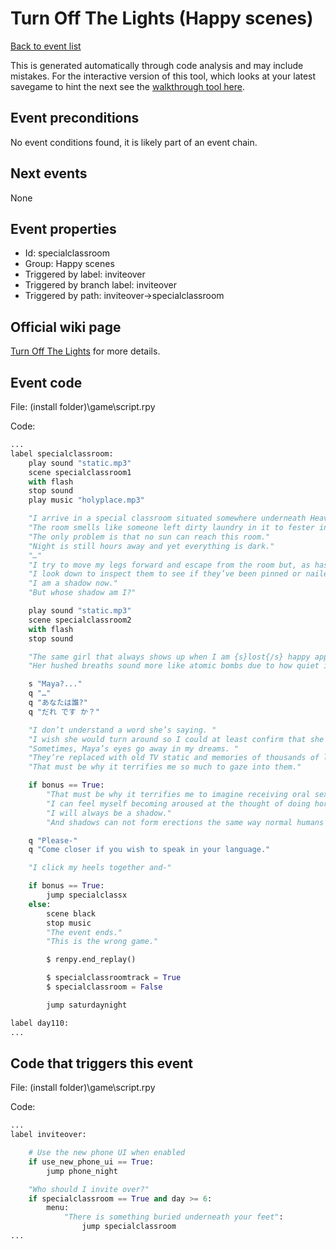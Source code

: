 # Turn Off The Lights (Happy scenes)

[Back to event list](./../)

This is generated automatically through code analysis and may include mistakes. For the interactive version of this tool, which looks at your latest savegame to hint the next see the [walkthrough tool here](https://github.com/largestack/Lessons-In-Love-Guide-Tool/blob/main/README.md).



## Event preconditions

No event conditions found, it is likely part of an event chain.

## Next events

None

## Event properties

* Id: specialclassroom
* Group: Happy scenes
* Triggered by label: inviteover
* Triggered by branch label: inviteover
* Triggered by path: inviteover->specialclassroom

## Official wiki page

[Turn Off The Lights](https://lessonsinlove.wiki/index.php?title=Special%3ASearch&search=specialclassroom&go=Go) for more details.

## Event code

File: (install folder)\game\script.rpy

Code:
```python
...
label specialclassroom:
    play sound "static.mp3"
    scene specialclassroom1
    with flash
    stop sound
    play music "holyplace.mp3"

    "I arrive in a special classroom situated somewhere underneath Heaven."
    "The room smells like someone left dirty laundry in it to fester in the summer sun for years on end."
    "The only problem is that no sun can reach this room."
    "Night is still hours away and yet everything is dark."
    "…"
    "I try to move my legs forward and escape from the room but, as has become customary in times like these, I can not."
    "I look down to inspect them to see if they’ve been pinned or nailed to the ground and discover that I have no form at all."
    "I am a shadow now."
    "But whose shadow am I?"

    play sound "static.mp3"
    scene specialclassroom2
    with flash
    stop sound

    "The same girl that always shows up when I am {s}lost{/s} happy appears before me."
    "Her hushed breaths sound more like atomic bombs due to how quiet it is in here. "

    s "Maya?..."
    q "…"
    q "あなたは誰?"
    q "だれ です か？"

    "I don’t understand a word she’s saying. "
    "I wish she would turn around so I could at least confirm that she is who I think she is."
    "Sometimes, Maya’s eyes go away in my dreams. "
    "They’re replaced with old TV static and memories of thousands of lives I have yet to live."
    "That must be why it terrifies me so much to gaze into them."

    if bonus == True:
        "That must be why it terrifies me to imagine receiving oral sex from her as she stares at me with empty spheres in place of gorgeous aquamarine beads."
        "I can feel myself becoming aroused at the thought of doing horrible things to her in my [niece]’s bed and need to remind myself that I am a shadow."
        "I will always be a shadow."
        "And shadows can not form erections the same way normal humans do."

    q "Please-"
    q "Come closer if you wish to speak in your language."

    "I click my heels together and-"

    if bonus == True:
        jump specialclassx
    else:
        scene black
        stop music
        "The event ends."
        "This is the wrong game."

        $ renpy.end_replay()

        $ specialclassroomtrack = True
        $ specialclassroom = False

        jump saturdaynight

label day110:
...
```

## Code that triggers this event

File: (install folder)\game\script.rpy

Code:
```python
...
label inviteover:

    # Use the new phone UI when enabled
    if use_new_phone_ui == True:
        jump phone_night

    "Who should I invite over?"
    if specialclassroom == True and day >= 6:
        menu:
            "There is something buried underneath your feet":
                jump specialclassroom
...
```
